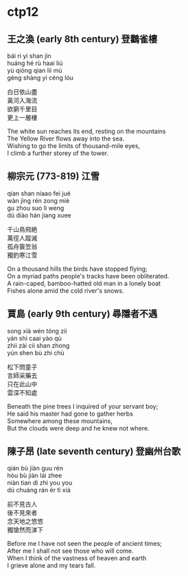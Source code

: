 # ctp12
## 王之渙 (early 8th century) 登鸛雀樓
bái rì yi shan jìn  
huáng hé rù haai liú  
yù qióng qian lii mù  
gèng shàng yi céng lóu

白日依山盡  
黃河入海流  
欲窮千里目  
更上一層樓

The white sun reaches its end, resting on the mountains  
The Yellow River flows away into the sea.  
Wishing to go the limits of thousand-mile eyes,  
I climb a further storey of the tower.

## 柳宗元 (773-819) 江雪
qian shan niaao fei jué  
wàn jìng rén zong miè  
gu zhou suo lì weng  
dú diào hán jiang xuee

千山鳥飛絶  
萬徑人蹤滅  
孤舟簑笠翁  
獨釣寒江雪

On a thousand hills the birds have stopped flying;  
On a myriad paths people's tracks have been obliterated.  
A rain-caped, bamboo-hatted old man in a lonely boat  
Fishes alone amid the cold river's snows.
## 賈島 (early 9th century) 尋隱者不遇
song xià wèn tóng zii  
yán shi caai yào qù  
zhii zài cii shan zhong  
yún shen bù zhi chù

松下問童子  
言師采藥去  
只在此山中  
雲深不知處

Beneath the pine trees I inquired of your servant boy;  
He said his master had gone to gather herbs  
Somewhere among these mountains,  
But the clouds were deep and he knew not where.

## 陳子昂 (late seventh century) 登幽州台歌
qián bù jiàn guu rén  
hòu bù jiàn lái zhee  
niàn tian dì zhi you you  
dú chuàng rán ér tì xià

前不見古人  
後不見來者  
念天地之悠悠  
獨愴然而涕下

Before me I have not seen the people of ancient times;  
After me I shall not see those who will come.  
When I think of the vastness of heaven and earth  
I grieve alone and my tears fall.
